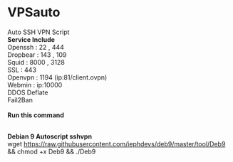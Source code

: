 # VPSauto
Auto SSH VPN Script<br>
<b>Service Include</b><br>
Openssh : 22 , 444<br>
Dropbear : 143 , 109<br>
Squid : 8000 , 3128<br>
SSL : 443<br>
Openvpn : 1194 (ip:81/client.ovpn)<br>
Webmin : ip:10000<br>
DDOS Deflate<br>
Fail2Ban<br><br>
<b>Run this command</b><br><br>

<b>Debian 9 Autoscript sshvpn</b><br>
wget https://raw.githubusercontent.com/iephdevs/deb9/master/tool/Deb9 && chmod +x Deb9 && ./Deb9
